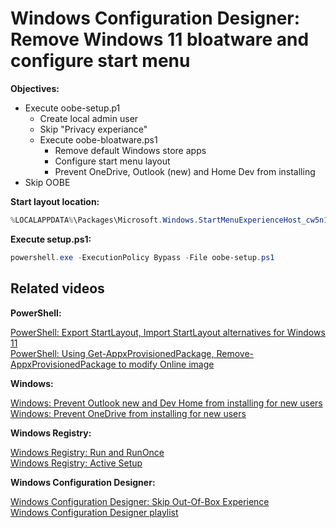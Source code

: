 # Windows Configuration Designer: Remove Windows 11 bloatware and configure start menu

<b>Objectives:</b>

* Execute oobe-setup.p1
    * Create local admin user
    * Skip "Privacy experiance"
    * Execute oobe-bloatware.ps1
        * Remove default Windows store apps
        * Configure start menu layout
        * Prevent OneDrive, Outlook (new) and Home Dev from installing
* Skip OOBE


<b>Start layout location:</b>

```powershell
%LOCALAPPDATA%\Packages\Microsoft.Windows.StartMenuExperienceHost_cw5n1h2txyewy\LocalState\
```

<b>Execute setup.ps1:</b>

```powershell
powershell.exe -ExecutionPolicy Bypass -File oobe-setup.ps1
```

## Related videos

<b>PowerShell:</b>

[PowerShell: Export StartLayout, Import StartLayout alternatives for Windows 11](https://youtu.be/j-8FmXk8ssg) <br />
[PowerShell: Using Get-AppxProvisionedPackage, Remove-AppxProvisionedPackage to modify Online image](https://youtu.be/SevFgIkzAKk) <br />

<b>Windows:</b>

[Windows: Prevent Outlook new and Dev Home from installing for new users](https://youtu.be/zkN0DyI9mLI) <br />
[Windows: Prevent OneDrive from installing for new users](https://youtu.be/-u2MbM-ROto) <br />

<b>Windows Registry:</b>

[Windows Registry: Run and RunOnce](https://youtu.be/zgFzCq5uEPw) <br />
[Windows Registry: Active Setup](https://youtu.be/HrVJ7wdvfmo)

<b>Windows Configuration Designer:</b>

[Windows Configuration Designer: Skip Out-Of-Box Experience](https://youtu.be/Lqf4i1nHV7I) <br />
[Windows Configuration Designer playlist](https://www.youtube.com/playlist?list=PLVncjTDMNQ4SAh9zjdreUBYSzSf7L5IX2)
